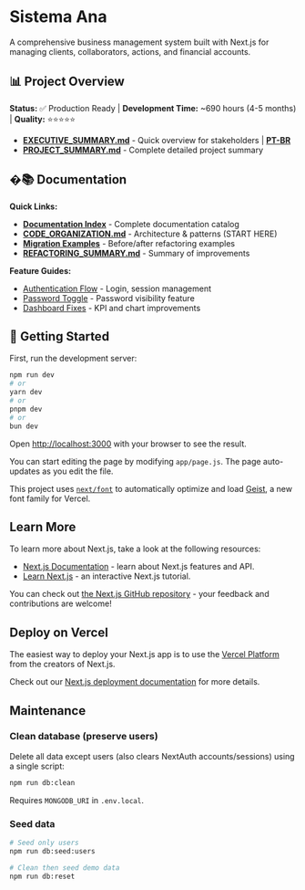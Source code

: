 # Sistema Ana

A comprehensive business management system built with Next.js for managing clients, collaborators, actions, and financial accounts.

## 📊 Project Overview

**Status:** ✅ Production Ready | **Development Time:** ~690 hours (4-5 months) | **Quality:** ⭐⭐⭐⭐⭐

- **[EXECUTIVE_SUMMARY.md](./EXECUTIVE_SUMMARY.md)** - Quick overview for stakeholders | **[PT-BR](./RESUMO_EXECUTIVO.md)**
- **[PROJECT_SUMMARY.md](./PROJECT_SUMMARY.md)** - Complete detailed project summary

## �📚 Documentation

**Quick Links:**
- **[Documentation Index](./docs/README.md)** - Complete documentation catalog
- **[CODE_ORGANIZATION.md](./CODE_ORGANIZATION.md)** - Architecture & patterns (START HERE)
- **[Migration Examples](./docs/MIGRATION_EXAMPLE.js)** - Before/after refactoring examples
- **[REFACTORING_SUMMARY.md](./REFACTORING_SUMMARY.md)** - Summary of improvements

**Feature Guides:**
- [Authentication Flow](./docs/AUTH_FLOW_FIX.md) - Login, session management
- [Password Toggle](./docs/PASSWORD_TOGGLE_FEATURE.md) - Password visibility feature
- [Dashboard Fixes](./docs/DASHBOARD_FIX_REPORT.md) - KPI and chart improvements

## 🚀 Getting Started

First, run the development server:

```bash
npm run dev
# or
yarn dev
# or
pnpm dev
# or
bun dev
```

Open [http://localhost:3000](http://localhost:3000) with your browser to see the result.

You can start editing the page by modifying `app/page.js`. The page auto-updates as you edit the file.

This project uses [`next/font`](https://nextjs.org/docs/app/building-your-application/optimizing/fonts) to automatically optimize and load [Geist](https://vercel.com/font), a new font family for Vercel.

## Learn More

To learn more about Next.js, take a look at the following resources:

- [Next.js Documentation](https://nextjs.org/docs) - learn about Next.js features and API.
- [Learn Next.js](https://nextjs.org/learn) - an interactive Next.js tutorial.

You can check out [the Next.js GitHub repository](https://github.com/vercel/next.js) - your feedback and contributions are welcome!

## Deploy on Vercel

The easiest way to deploy your Next.js app is to use the [Vercel Platform](https://vercel.com/new?utm_medium=default-template&filter=next.js&utm_source=create-next-app&utm_campaign=create-next-app-readme) from the creators of Next.js.

Check out our [Next.js deployment documentation](https://nextjs.org/docs/app/building-your-application/deploying) for more details.

## Maintenance

### Clean database (preserve users)

Delete all data except users (also clears NextAuth accounts/sessions) using a single script:

```bash
npm run db:clean
```

Requires `MONGODB_URI` in `.env.local`.

### Seed data

```bash
# Seed only users
npm run db:seed:users

# Clean then seed demo data
npm run db:reset
```
